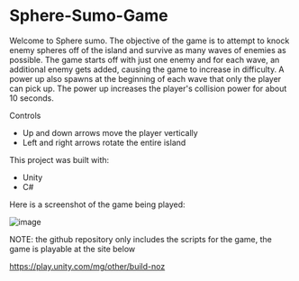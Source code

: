 # Sphere-Sumo-Game

Welcome to Sphere sumo. The objective of the game is to attempt to knock enemy spheres off of the island and survive as many waves of enemies as possible. The game starts off with just one enemy and for each wave, an additional enemy gets added, causing the game to increase in difficulty. A power up also spawns at the beginning of each wave that only the player can pick up. The power up increases the player's collision power for about 10 seconds.

Controls
- Up and down arrows move the player vertically
- Left and right arrows rotate the entire island

This project was built with:
- Unity
- C#

Here is a screenshot of the game being played:

![image](https://github.com/MasonBoom/Sphere-Sumo-Game/blob/7100d4590af05b5b5bf8bc235789853f8e2a0166/Sphere%20Sumo%20-%20Unity%20Play%20-%20Personal%20-%20Microsoft%E2%80%8B%20Edge%207_27_2022%204_26_15%20AM.png)

NOTE: the github repository only includes the scripts for the game, the game is playable at the site below

https://play.unity.com/mg/other/build-noz
